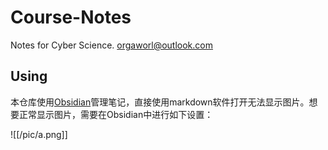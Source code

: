 # Course-Notes

Notes for Cyber Science.
orgaworl@outlook.com

## Using
本仓库使用[Obsidian](https://obsidian.md/)管理笔记，直接使用markdown软件打开无法显示图片。想要正常显示图片，需要在Obsidian中进行如下设置：

![[/pic/a.png]]


